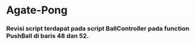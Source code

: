 # Agate-Pong

### Revisi script terdapat pada script BallController pada function PushBall di baris 48 dan 52.
